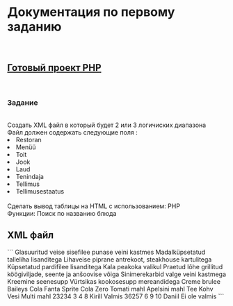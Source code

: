 <h1>Документация по первому заданию</h1>
<br>
<h2><a href="https://lavrov17.thkit.ee/ArvestusToo_Lavrov/">Готовый проект PHP<a></h2>
<br>
<h3>Задание</h3>
<br>
Создать XML файл в который будет 2 или 3 логичиских диапазона
<br>
Файл должен содержать следующие поля :
  <li>Restoran</li>
  <li>Menüü</li>
  <li>Toit</li>
  <li>Jook</li>
  <li>Laud</li>
  <li>Tenindaja</li>
  <li>Tellimus</li>
  <li>Tellimusestaatus</li>
<br>
Сделать вывод таблицы на HTML с использованием:
PHP
<br>
Функции:
Поиск по названию блюда
<br>
<h2>XML файл</h2>
  ```
    <?xml version="1.0" encoding="utf-8" ?>
  <restaran>
      <menuu>
          <toid>
              <toit id="1" hind="18.00€">Glasuuritud veise sisefilee punase veini kastmes</toit>
              <toit id="2" hind="15.00€">Madalküpsetatud talleliha lisanditega</toit>
              <toit id="3" hind="14.00€">Lihaveise piprane antrekoot, steakhouse kartulitega</toit>
              <toit id="4" hind="14.00€">Küpsetatud pardifilee  lisanditega </toit>
              <toit id="5" hind="13.00€">Kala peakoka valikul</toit>
              <toit id="6" hind="12.00€">Praetud lõhe grillitud köögiviljade, seente ja anšoovise võiga</toit>
              <toit id="7" hind="8.00€">Sinimerekarbid valge veini kastmega</toit>
              <toit id="8" hind="5.00€">Kreemine seenesupp</toit>
              <toit id="9" hind="8.00€">Vürtsikas kookosesupp mereandidega</toit>
              <toit id="10" hind="5.00€">Creme brulee Baileys</toit>
          </toid>
          <joogid>
              <jook id="1" hind="1.50€">Cola</jook>
              <jook id="2" hind="1.50€">Fanta</jook>
              <jook id="3" hind="1.50€">Sprite</jook>
              <jook id="4" hind="1.50€">Cola Zero</jook>
              <jook id="5" hind="1.20€">Tomati mahl</jook>
              <jook id="6" hind="1.20€">Apelsini mahl</jook>
              <jook id="7" hind="1.80€">Tee</jook>
              <jook id="8" hind="2.00€">Kohv</jook>
              <jook id="9" hind="0.50€">Vesi</jook>
              <jook id="10" hind="1.20€">Multi mahl</jook>
          </joogid>
      </menuu>
      <tellimus id="1">
          <number>23234</number>
          <laud>3</laud>
          <toid>4</toid>
          <joogid>8</joogid>
          <tenindaja>Kirill</tenindaja>
          <tellimusestaatus>Valmis</tellimusestaatus>
      </tellimus>
      <tellimus id="2">
          <number>36257</number>
          <laud>6</laud>
          <toid>9</toid>
          <joogid>10</joogid>
          <tenindaja>Daniil</tenindaja>
          <tellimusestaatus>Ei ole valmis</tellimusestaatus>
      </tellimus>
 </restaran>
```
